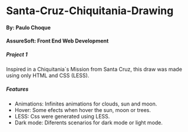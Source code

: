 # Santa-Cruz-Chiquitania-Drawing

#### By: Paulo Choque
#### AssureSoft: Front End Web Development 
##### Project 1

Inspired in a Chiquitania´s Mission from Santa Cruz, this draw was made using only HTML and CSS (LESS). 

##### Features
- Animations: Infinites animations for clouds, sun and moon.
- Hover: Some efects when hover the sun, moon or trees.
- LESS: Css were generated using LESS.
- Dark mode: Diferents scenarios for dark mode or light mode.

